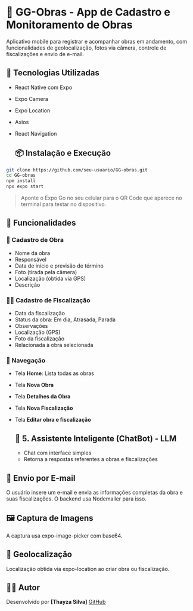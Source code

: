 # 📱 GG-Obras - App de Cadastro e Monitoramento de Obras

Aplicativo mobile para registrar e acompanhar obras em andamento, com funcionalidades de geolocalização, fotos via câmera, controle de fiscalizações e envio de e-mail.

## 🚀 Tecnologias Utilizadas
- React Native com Expo
- Expo Camera
- Expo Location
- Axios
- React Navigation

  ## 📦 Instalação e Execução
```bash
git clone https://github.com/seu-usuario/GG-obras.git
cd GG-obras
npm install
npx expo start
```
> Aponte o Expo Go no seu celular para o QR Code que aparece no terminal para testar no dispositivo.

## 📲 Funcionalidades
### 👷 Cadastro de Obra
- Nome da obra
- Responsável
- Data de início e previsão de término
- Foto (tirada pela câmera)
- Localização (obtida via GPS)
- Descrição

### 🕵️‍♂️ Cadastro de Fiscalização
- Data da fiscalização
- Status da obra: Em dia, Atrasada, Parada
- Observações
- Localização (GPS)
- Foto da fiscalização
- Relacionada à obra selecionada

### 🧭 Navegação
- Tela **Home**: Lista todas as obras
- Tela **Nova Obra**
- Tela **Detalhes da Obra**
- Tela **Nova Fiscalização**
- Tela **Editar obra e fiscalização**

  ## 🤖 5. Assistente Inteligente (ChatBot) - LLM
  - Chat com interface simples
  - Retorna a respostas referentes a obras e fiscalizações 

## 📧 Envio por E-mail
O usuário insere um e-mail e envia as informações completas da obra e suas fiscalizações. O backend usa Nodemailer para isso.

## 🖼️ Captura de Imagens
A captura usa expo-image-picker com base64.

## 📍 Geolocalização
Localização obtida via expo-location ao criar obra ou fiscalização.

## 🧑‍💻 Autor
Desenvolvido por **[Thayza Silva]**
[GitHub](https://github.com/thayzavi)
